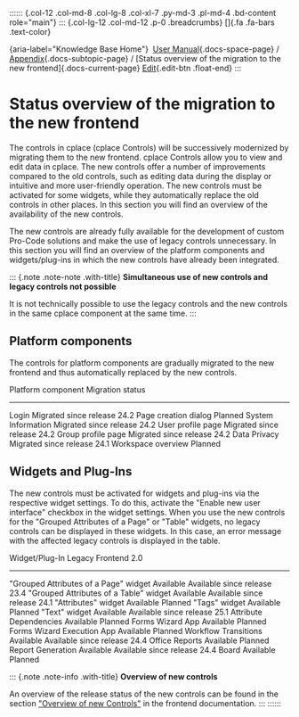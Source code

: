 :::::: {.col-12 .col-md-8 .col-lg-8 .col-xl-7 .py-md-3 .pl-md-4 .bd-content role="main"}
::: {.col-lg-12 .col-md-12 .p-0 .breadcrumbs}
[]{.fa .fa-bars .text-color}

[](https://docs.cplace.io/){aria-label="Knowledge Base Home"}  [User
Manual](/user-manual-en/){.docs-space-page} /
[Appendix](/user-manual-en/appendix/){.docs-subtopic-page} / [Status
overview of the migration to the new frontend]{.docs-current-page} [
Edit](https://github.com/collaborationfactory/cplace-doc-user-enu/blob/release/25.2/appendix/neue_controls.md){.edit-btn
.float-end}
:::

# Status overview of the migration to the new frontend

The controls in cplace (cplace Controls) will be successively modernized
by migrating them to the new frontend. cplace Controls allow you to view
and edit data in cplace. The new controls offer a number of improvements
compared to the old controls, such as editing data during the display or
intuitive and more user-friendly operation. The new controls must be
activated for some widgets, while they automatically replace the old
controls in other places. In this section you will find an overview of
the availability of the new controls.

The new controls are already fully available for the development of
custom Pro-Code solutions and make the use of legacy controls
unnecessary. In this section you will find an overview of the platform
components and widgets/plug-ins in which the new controls have already
been integrated.

::: {.note .note-note .with-title}
**Simultaneous use of new controls and legacy controls not possible**

It is not technically possible to use the legacy controls and the new
controls in the same cplace component at the same time.
:::

## Platform components

The controls for platform components are gradually migrated to the new
frontend and thus automatically replaced by the new controls.

  Platform component     Migration status
  ---------------------- ------------------------------
  Login                  Migrated since release 24.2
  Page creation dialog   Planned
  System Information     Migrated since release 24.2
  User profile page      Migrated since release 24.2
  Group profile page     Migrated since release 24.2
  Data Privacy           Migrated since release 24.1
  Workspace overview     Planned

## Widgets and Plug-Ins

The new controls must be activated for widgets and plug-ins via the
respective widget settings. To do this, activate the "Enable new user
interface" checkbox in the widget settings. When you use the new
controls for the "Grouped Attributes of a Page" or "Table" widgets, no
legacy controls can be displayed in these widgets. In this case, an
error message with the affected legacy controls is displayed in the
table.

  Widget/Plug-In                           Legacy       Frontend 2.0
  ---------------------------------------- ------------ -------------------------------
  "Grouped Attributes of a Page" widget    Available    Available since release 23.4
  "Grouped Attributes of a Table" widget   Available    Available since release 24.1
  "Attributes" widget                      Available    Planned
  "Tags" widget                            Available    Planned
  "Text" widget                            Available    Available since release 25.1
  Attribute Dependencies                   Available    Planned
  Forms Wizard App                         Available    Planned
  Forms Wizard Execution App               Available    Planned
  Workflow Transitions                     Available    Available since release 24.4
  Office Reports                           Available    Planned
  Report Generation                        Available    Available since release 24.4
  Board                                    Available    Planned

::: {.note .note-info .with-title}
**Overview of new controls**

An overview of the release status of the new controls can be found in
the section ["Overview of new
Controls"](/frontend-applications/guides/controls/#overview-of-new-controls)
in the frontend documentation.
:::
::::::

